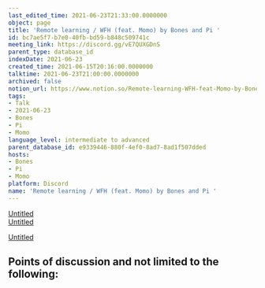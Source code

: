 ```yaml
---
last_edited_time: 2021-06-23T21:33:00.0000000
object: page
title: 'Remote learning / WFH (feat. Momo) by Bones and Pi '
id: bc7ae5f7-b7e0-40fb-bd59-b848c509741c
meeting_link: https://discord.gg/vE7QUXGDnS
parent_type: database_id
indexDate: 2021-06-23
created_time: 2021-06-15T20:16:00.0000000
talktime: 2021-06-23T21:00:00.0000000
archived: false
notion_url: https://www.notion.so/Remote-learning-WFH-feat-Momo-by-Bones-and-Pi-bc7ae5f7b7e040fbbd59b848c509741c
tags:
- Talk
- 2021-06-23
- Bones
- Pi
- Momo
language_level: intermediate to advanced
parent_database_id: e9339446-880f-4ef0-8ad7-8ad1f507dded
hosts:
- Bones
- Pi
- Momo
platform: Discord
name: 'Remote learning / WFH (feat. Momo) by Bones and Pi '
---
```


[Untitled](https://www.notion.so/23f0f26c7f1547c0b08477c0c6f1f461)   
[Untitled](https://www.notion.so/482e61b02b9c4456b2b4fe86bb7544c6)   

[Untitled](https://www.notion.so/60226399bd024bf4bf588586f8013a21)   
## Points of discussion and not limited to the following:

   
   
   
   

   


